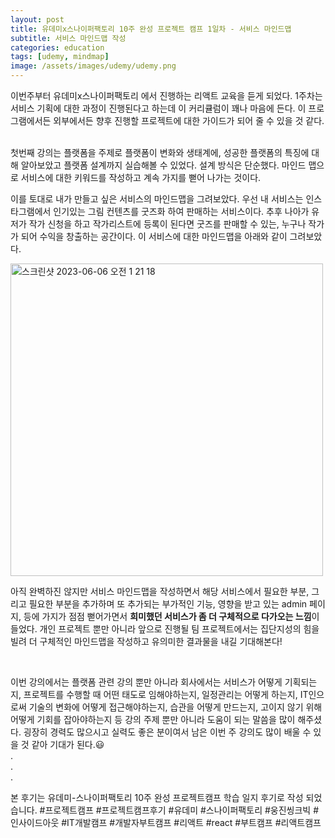 ```yaml
---
layout: post
title: 유데미x스나이퍼팩토리 10주 완성 프로젝트 캠프 1일차 - 서비스 마인드맵
subtitle: 서비스 마인드맵 작성
categories: education
tags: [udemy, mindmap]
image: /assets/images/udemy/udemy.png
---
```


이번주부터 유데미x스나이퍼팩토리 에서 진행하는 리액트 교육을 듣게 되었다.
1주차는 서비스 기획에 대한 과정이 진행된다고 하는데 이 커리큘럼이 꽤나 마음에 든다. 이 프로그램에서든 외부에서든 향후 진행할 프로젝트에 대한 가이드가 되어 줄 수 있을 것 같다.

<br />
첫번째 강의는 플랫폼을 주제로 플랫폼이 변화와 생태계에, 성공한 플랫폼의 특징에 대해 알아보았고 플랫폼 설계까지 실습해볼 수 있었다. 설계 방식은 단순했다. 마인드 맵으로 서비스에 대한 키워드를 작성하고 계속 가지를 뻗어 나가는 것이다.

<br />

이를 토대로 내가 만들고 싶은 서비스의 마인드맵을 그려보았다. 우선 내 서비스는 인스타그램에서 인기있는 그림 컨텐츠를 굿즈화 하여 판매하는 서비스이다. 추후 나아가 유저가 작가 신청을 하고 작가리스트에 등록이 된다면 굿즈를 판매할 수 있는, 누구나 작가가 되어 수익을 창출하는 공간이다. 이 서비스에 대한 마인드맵을 아래와 같이 그려보았다.

<img width="500" alt="스크린샷 2023-06-06 오전 1 21 18" src="https://github.com/ju-ju2/precamp_class/assets/71650663/95d3ec50-7767-45cc-a671-1f87b9c429c3">

아직 완벽하진 않지만 서비스 마인드맵을 작성하면서 해당 서비스에서 필요한 부분, 그리고 필요한 부분을 추가하며 또 추가되는 부가적인 기능, 영향을 받고 있는 admin 페이지, 등에 가지가 점점 뻗어가면서 **희미했던 서비스가 좀 더 구체적으로 다가오는 느낌**이 들었다. 개인 프로젝트 뿐만 아니라 앞으로 진행될 팀 프로젝트에서는 집단지성의 힘을 빌려 더 구체적인 마인드맵을 작성하고 유의미한 결과물을 내길 기대해본다!

<br />

이번 강의에서는 플랫폼 관련 강의 뿐만 아니라 회사에서는 서비스가 어떻게 기획되는지, 프로젝트를 수행할 때 어떤 태도로 임해야하는지, 일정관리는 어떻게 하는지, IT인으로써 기술의 변화에 어떻게 접근해야하는지, 습관을 어떻게 만드는지, 고이지 않기 위해 어떻게 기회를 잡아야하는지 등 강의 주제 뿐만 아니라 도움이 되는 말씀을 많이 해주셨다. 굉장히 경력도 많으시고 실력도 좋은 분이여서 남은 이번 주 강의도 많이 배울 수 있을 것 같아 기대가 된다.😃
<br />.
<br />.
<br />.

본 후기는 유데미-스나이퍼팩토리 10주 완성 프로젝트캠프 학습 일지 후기로 작성 되었습니다. #프로젝트캠프 #프로젝트캠프후기 #유데미 #스나이퍼팩토리 #웅진씽크빅 #인사이드아웃 #IT개발캠프 #개발자부트캠프 #리액트 #react #부트캠프 #리액트캠프
